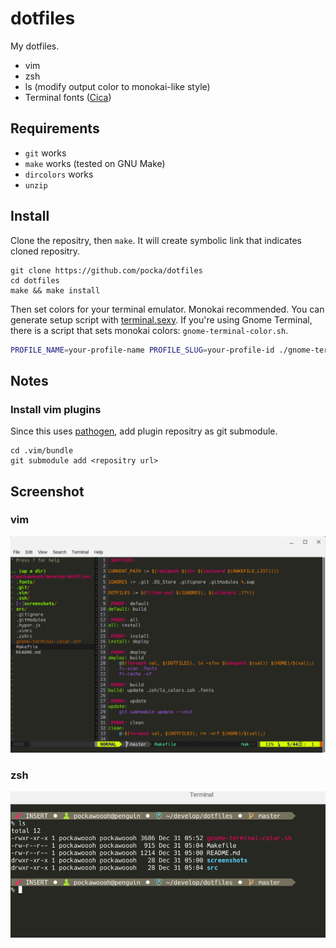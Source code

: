 # dotfiles

My dotfiles.

+ vim
+ zsh
+ ls (modify output color to monokai-like style)
+ Terminal fonts ([Cica](https://github.com/miiton/Cica))

## Requirements

+ `git` works
+ `make` works (tested on GNU Make)
+ `dircolors` works
+ `unzip`


## Install

Clone the repositry, then `make`.
It will create symbolic link that indicates cloned repositry.

```shell
git clone https://github.com/pocka/dotfiles
cd dotfiles
make && make install
```

Then set colors for your terminal emulator. Monokai recommended.
You can generate setup script with [terminal.sexy](https://terminal.sexy/).
If you're using Gnome Terminal, there is a script that sets monokai colors: `gnome-terminal-color.sh`.

```sh
PROFILE_NAME=your-profile-name PROFILE_SLUG=your-profile-id ./gnome-terminal-color.sh
```


## Notes

### Install vim plugins

Since this uses [pathogen](https://github.com/tpope/vim-pathogen), add plugin repositry as git submodule.

```shell
cd .vim/bundle
git submodule add <repositry url>
```

## Screenshot

### vim
![ss-vim](https://github.com/pocka/dotfiles/blob/master/screenshots/vim.png?raw=true)

### zsh
![ss-zsh](https://github.com/pocka/dotfiles/blob/master/screenshots/zsh.png?raw=true)
